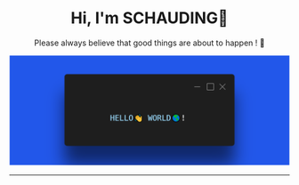 <h1 align="center" > Hi, I'm SCHAUDING👋</h1> 
<p align="center" >Please always believe that good things are about to happen ! 🥰</p> 


![hello world](https://raw.githubusercontent.com/SCHAUDING/SCHAUDING/refs/heads/main/hello-world.png)

<hr/>

<div align="center">
  
</div>

